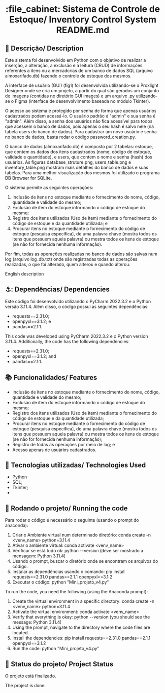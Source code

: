 <h1 align="center">:file_cabinet: Sistema de Controle de Estoque/ Inventory Control System README.md</h1>

## :memo: Descrição/ Description
Este sistema foi desenvolvido em Python com o objetivo de realizar a inserção, a alteração, a exclusão e a leitura (CRUD) de informações referentes a itens ou a mercadorias de um banco de dados SQL (arquivo almoxarifado.db) fazendo o controle de estoque dos mesmos. 

A interface de usuário (GUI) (fig1) foi desenvolvida utilizando-se o Proxlight Designer onde se cria um projeto, a partir do qual são gerados um conjunto de imagens (contidas no diretório GUI images) e um arquivo .py utilizando-se o Figma (interface de desenvolvimento baseada no módulo Tkinter). 

O acesso ao sistema é protegido por senha de forma que apenas usuários cadastrados podem acessá-lo. O usuário padrão é "admin" e sua senha é "admin". Além disso, a senha dos usuários não fica acessível para todos que acessem o banco de dados, pois apenas o seu hash é salvo nele (na tabela users do banco de dados). Para cadastrar um novo usuário e senha no banco de dados, basta rodar o código password_creation.py.

O banco de dados (almoxarifado.db) é composto por 2 tabelas: estoque, que contem os dados dos itens cadastrados (nome, código de estoque, validade e quantidade), e users, que contem o nome e senha (hash) dos usuários. As figuras database_struture.png, users_table.png e inventory_table.png mostram mais detalhes do banco de dados e suas tabelas. Para uma melhor visualização dos mesmos foi utilizado o programa DB Browser for SQLite. 

O sistema permite as seguintes operações: 
1) Inclusão de itens no estoque mediante o fornecimento do nome, código, quantidade e validade do mesmo;
2) Exclusão de item do estoque informando o código de estoque do mesmo;
3) Registro dos itens utilizados (Uso de item) mediante o fornecimento do código de estoque e da quantidade utilizada; e
4) Procurar itens no estoque mediante o fornecimento do código de estoque (pesquisa específica), de uma palavra chave (mostra todos os itens que possuem aquela palavra) ou mostra todos os itens de estoque (se não for fornecida nenhuma informação).

Por fim, todas as operações realizadas no banco de dados são salvas num log (arquivo log_db.txt) onde são registradas todas as operações realizadas, o que foi alterado, quem alterou e quando alterou.

English description


## ⚓: Dependências/ Dependencies
Este código foi desenvolvido utilizando o PyCharm 2022.3.2 e o Python versão 3.11.4. Além disso, o código possui as seguintes dependências: 
* requests==2.31.0;
* openpyxl==3.1.2; e
* pandas==2.1.1. 

This code was developed using PyCharm 2022.3.2 e o Python version 3.11.4. Additionally, the code has the following dependencies:
* requests==2.31.0;
* openpyxl==3.1.2; and
* pandas==2.1.1.


## :books: Funcionalidades/ Features
* Inclusão de itens no estoque mediante o fornecimento do nome, código, quantidade e validade do mesmo;
* Exclusão de item do estoque informando o código de estoque do mesmo;
* Registro dos itens utilizados (Uso de item) mediante o fornecimento do código de estoque e da quantidade utilizada;
* Procurar itens no estoque mediante o fornecimento do código de estoque (pesquisa específica), de uma palavra chave (mostra todos os itens que possuem aquela palavra) ou mostra todos os itens de estoque (se não for fornecida nenhuma informação);
* Registro de todas as operações por meio de log; e
* Acesso apenas de usuários cadastrados. 
 
## :wrench: Tecnologias utilizadas/ Technologies Used
* Python
* SQL;
* Tkinter;
* 

## :rocket: Rodando o projeto/ Running the code
Para rodar o código é necessário o seguinte (usando o prompt do anaconda):
1) Criar o Ambiente virtual num determinado diretório: conda create -n <venv_name> python=3.11.4
2) Ativar o ambiente virtual: conda activate <venv_name>
3) Verificar se está tudo ok: python --version (deve ser mostrado a mensagem: Python 3.11.4)
4) Usando o prompt, buscar o diretório onde se encontram os arquivos do código.
5) Instalar as dependências usando o comando: pip install requests==2.31.0 pandas==2.1.1 openpyxl==3.1.2
6) Executar o código: python "Mini_projeto_v4.py"

To run the code, you need the following (using the Anaconda prompt):

1. Create the virtual environment in a specific directory: conda create -n <venv_name> python=3.11.4
2. Activate the virtual environment: conda activate <venv_name>
3. Verify that everything is okay: python --version (you should see the message: Python 3.11.4)
4. Using the prompt, navigate to the directory where the code files are located.
5. Install the dependencies: pip install requests==2.31.0 pandas==2.1.1 openpyxl==3.1.2
6. Run the code: python "Mini_projeto_v4.py"


## :dart: Status do projeto/ Project Status
O projeto está finalizado.

The project is done.

